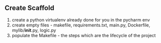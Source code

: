 ## Create Scaffold

1. create a python virtualenv
already done for you in the pycharm env
2. create empty files - makefile, requirements.txt, main.py, Dockerfile, mylib/__init__.py, logic.py
3. populate the Makefile - the steps which are the lifecycle of the project